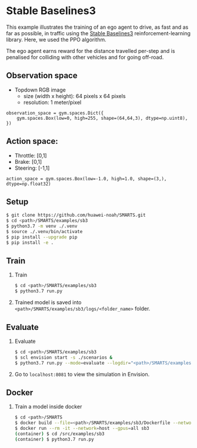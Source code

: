 # Stable Baselines3
This example illustrates the training of an ego agent to drive, as fast and as far as possible, in traffic using the [Stable Baselines3](https://github.com/DLR-RM/stable-baselines3) reinforcement-learning library. Here, we used the PPO algorithm.

The ego agent earns reward for the distance travelled per-step and is penalised for colliding with other vehicles and for going off-road.

## Observation space
+ Topdown RGB image
    + size (width x height): 64 pixels x 64 pixels
    + resolution: 1 meter/pixel
```
observation_space = gym.spaces.Dict({
    gym.spaces.Box(low=0, high=255, shape=(64,64,3), dtype=np.uint8),
})
```

## Action space:
+ Throttle: [0,1]
+ Brake: [0,1]
+ Steering: [-1,1]
```
action_space = gym.spaces.Box(low=-1.0, high=1.0, shape=(3,), dtype=np.float32)
```

## Setup
```bash
$ git clone https://github.com/huawei-noah/SMARTS.git
$ cd <path>/SMARTS/examples/sb3
$ python3.7 -m venv ./.venv
$ source ./.venv/bin/activate
$ pip install --upgrade pip
$ pip install -e .
```

## Train
1. Train
    ```bash
    $ cd <path>/SMARTS/examples/sb3
    $ python3.7 run.py 
    ```
1. Trained model is saved into `<path>/SMARTS/examples/sb3/logs/<folder_name>` folder.

## Evaluate
1. Evaluate
    ```bash
    $ cd <path>/SMARTS/examples/sb3
    $ scl envision start -s ./scenarios &
    $ python3.7 run.py --mode=evaluate --logdir="<path>/SMARTS/examples/sb3/logs/<folder_name>" --head
    ```
1. Go to `localhost:8081` to view the simulation in Envision.

## Docker
1. Train a model inside docker
    ```bash
    $ cd <path>/SMARTS
    $ docker build --file=<path>/SMARTS/examples/sb3/Dockerfile --network=host --tag=sb3 <path>/SMARTS
    $ docker run --rm -it --network=host --gpus=all sb3
    (container) $ cd /src/examples/sb3
    (container) $ python3.7 run.py
    ```
